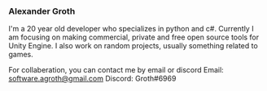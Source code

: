 ### Alexander Groth

I'm a 20 year old developer who specializes in python and c#.
Currently I am focusing on making commercial, private and free open source tools for Unity Engine.
I also work on random projects, usually something related to games.

For collaberation, you can contact me by email or discord
Email: software.agroth@gmail.com
Discord: Groth#6969

<!--
**agroth01/agroth01** is a ✨ _special_ ✨ repository because its `README.md` (this file) appears on your GitHub profile.

Here are some ideas to get you started:

- 🔭 I’m currently working on ...
- 🌱 I’m currently learning ...
- 👯 I’m looking to collaborate on ...
- 🤔 I’m looking for help with ...
- 💬 Ask me about ...
- 📫 How to reach me: ...
- 😄 Pronouns: ...
- ⚡ Fun fact: ...
-->
